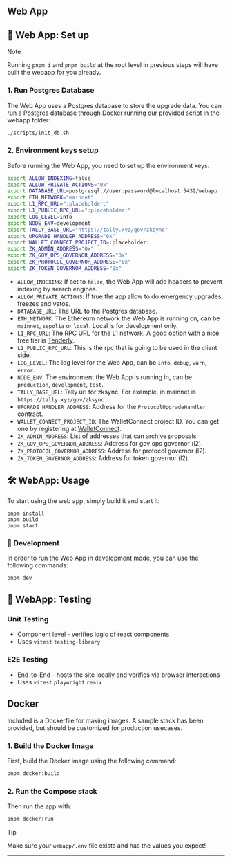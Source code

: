 
## Web App

## 🏃 **Web App: Set up**

> [!NOTE]  
> Running `pnpm i` and `pnpm build` at the root level in previous steps will have built the webapp for you already.

### **1. Run Postgres Database**

The Web App uses a Postgres database to store the upgrade data. You can run a Postgres database through Docker running our provided script in the webapp folder:

```bash
./scripts/init_db.sh
```

### **2. Environment keys setup**

Before running the Web App, you need to set up the environment keys:

```bash
export ALLOW_INDEXING=false
export ALLOW_PRIVATE_ACTIONS="0x"
export DATABASE_URL=postgresql://user:password@localhost:5432/webapp
export ETH_NETWORK="mainnet"
export L1_RPC_URL=":placeholder:"
export L1_PUBLIC_RPC_URL=":placeholder:"
export LOG_LEVEL=info
export NODE_ENV=development
export TALLY_BASE_URL="https://tally.xyz/gov/zksync"
export UPGRADE_HANDLER_ADDRESS="0x"
export WALLET_CONNECT_PROJECT_ID=:placeholder:
export ZK_ADMIN_ADDRESS="0x"
export ZK_GOV_OPS_GOVERNOR_ADDRESS="0x"
export ZK_PROTOCOL_GOVERNOR_ADDRESS="0x"
export ZK_TOKEN_GOVERNOR_ADDRESS="0x"
```

- `ALLOW_INDEXING`: If set to `false`, the Web App will add headers to prevent indexing by search engines.
- `ALLOW_PRIVATE_ACTIONS`: If true the app allow to do emergency upgrades, freezes and vetos.
- `DATABASE_URL`: The URL to the Postgres database.
- `ETH_NETWORK`: The Ethereum network the Web App is running on, can be `mainnet`, `sepolia` or `local`. Local is for development only.
- `L1_RPC_URL`: The RPC URL for the L1 network. A good option with a nice free tier is [Tenderly](https://tenderly.co/).
- `L1_PUBLIC_RPC_URL`: This is the rpc that is going to be used in the client side. 
- `LOG_LEVEL`: The log level for the Web App, can be `info`, `debug`, `warn`, `error`.
- `NODE_ENV`: The environment the Web App is running in, can be `production`, `development`, `test`.
- `TALLY_BASE_URL`: Tally url for zksync. For example, in mainnet is `https://tally.xyz/gov/zksync`
- `UPGRADE_HANDLER_ADDRESS`: Address for the `ProtocolUpgradeHandler` contract.
- `WALLET_CONNECT_PROJECT_ID`: The WalletConnect project ID. You can get one by registering at [WalletConnect](https://cloud.walletconnect.com/app).
- `ZK_ADMIN_ADDRESS`: List of addresses that can archive proposals
- `ZK_GOV_OPS_GOVERNOR_ADDRESS`: Address for gov ops governor (l2).
- `ZK_PROTOCOL_GOVERNOR_ADDRESS`: Address for protocol governor (l2).
- `ZK_TOKEN_GOVERNOR_ADDRESS`: Address for token governor (l2).

## 🛠️ **WebApp: Usage**

To start using the web app, simply build it and start it:

```shell
pnpm install
pnpm build
pnpm start
```

### 🔎 Development

In order to run the Web App in development mode, you can use the following commands:

```bash
pnpm dev
```

## 🧪 **WebApp: Testing**

### Unit Testing

- Component level - verifies logic of react components
- Uses `vitest` `testing-library`

### E2E Testing

- End-to-End - hosts the site locally and verifies via browser interactions
- Uses `vitest` `playwright` `remix`

## Docker

Included is a Dockerfile for making images. A sample stack has been provided, but should be customized for production usecases.

### **1. Build the Docker Image**

First, build the Docker image using the following command:

```sh
pnpm docker:build
```

### **2. Run the Compose stack**

Then run the app with:

```sh
pnpm docker:run
```

> [!TIP]  
> Make sure your `webapp/.env` file exists and has the values you expect!

---